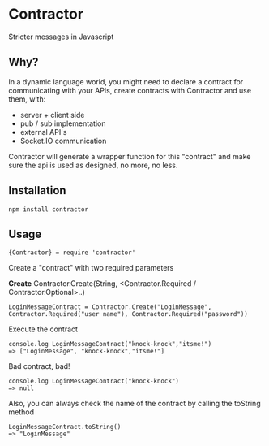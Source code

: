 Contractor
====

Stricter messages in Javascript

## Why?

In a dynamic language world, you might need to declare a contract for communicating with your APIs, create contracts with Contractor and use them, with:

 * server + client side
 * pub / sub implementation
 * external API's
 * Socket.IO communication

Contractor will generate a wrapper function for this "contract" and make sure the api is used as designed, no more, no less.

## Installation

	npm install contractor

## Usage

	{Contractor} = require 'contractor'


Create a "contract" with two required parameters

**Create** Contractor.Create(String, <Contractor.Required / Contractor.Optional>..)

	LoginMessageContract = Contractor.Create("LoginMessage", Contractor.Required("user name"), Contractor.Required("password"))

Execute the contract

	console.log LoginMessageContract("knock-knock","itsme!")
	=> ["LoginMessage", "knock-knock","itsme!"]

Bad contract, bad!

	console.log LoginMessageContract("knock-knock")
	=> null

Also, you can always check the name of the contract by calling the toString method

	LoginMessageContract.toString()
	=> "LoginMessage"